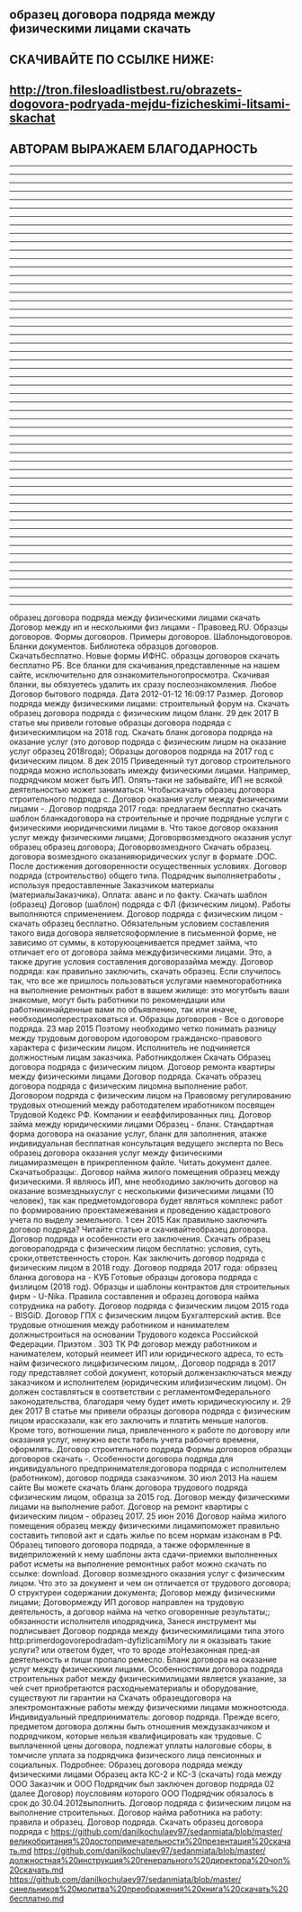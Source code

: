 образец договора подряда между физическими лицами скачать
--------------------------------------------------
СКАЧИВАЙТЕ ПО ССЫЛКЕ НИЖЕ:
--------------------------------------------------
http://tron.filesloadlistbest.ru/obrazets-dogovora-podryada-mejdu-fizicheskimi-litsami-skachat
--------------------------------------------------
АВТОРАМ ВЫРАЖАЕМ БЛАГОДАРНОСТЬ
--------------------------------------------------
--------------------------------------------------
--------------------------------------------------
--------------------------------------------------
--------------------------------------------------
--------------------------------------------------
--------------------------------------------------
--------------------------------------------------
--------------------------------------------------
--------------------------------------------------
--------------------------------------------------
--------------------------------------------------
--------------------------------------------------
--------------------------------------------------
--------------------------------------------------
--------------------------------------------------
--------------------------------------------------
--------------------------------------------------
--------------------------------------------------
--------------------------------------------------
--------------------------------------------------
--------------------------------------------------
--------------------------------------------------
--------------------------------------------------
--------------------------------------------------
--------------------------------------------------
--------------------------------------------------
--------------------------------------------------
--------------------------------------------------
--------------------------------------------------
--------------------------------------------------
--------------------------------------------------
--------------------------------------------------
--------------------------------------------------
--------------------------------------------------
--------------------------------------------------
--------------------------------------------------
--------------------------------------------------
--------------------------------------------------
--------------------------------------------------
--------------------------------------------------
--------------------------------------------------
--------------------------------------------------
--------------------------------------------------
--------------------------------------------------
--------------------------------------------------
--------------------------------------------------
--------------------------------------------------
--------------------------------------------------
--------------------------------------------------
--------------------------------------------------
--------------------------------------------------
--------------------------------------------------
--------------------------------------------------
образец договора подряда между физическими лицами скачать Договор между ип и несколькими физ лицами - Правовед.RU. Образцы договоров. Формы договоров. Примеры договоров. Шаблоныдоговоров. Бланки документов. Библиотека образцов договоров. Скачатьбесплатно. Новые формы ИФНС. образцы договоров скачать бесплатно РБ.  Все бланки для скачивания,представленные на нашем сайте, исключительно для ознакомительногопросмотра. Скачивая бланки, вы обязуетесь удалить их сразу послеознакомления. Любое  Договор бытового подряда. Дата 2012-01-12 16:09:17 Размер. Договор подряда между физическими лицами: строительный форум на. Скачать образец договора подряда с физическим лицом бланк. 29 дек 2017  В статье мы привели готовые образцы договора подряда с физическимлицом на 2018 год.  Скачать бланк договора подряда на оказание услуг (это договор подряда с физическим лицом на оказание услуг образец 2018года); Образцы договоров подряда на 2017 год с физическим лицом. 8 дек 2015  Приведенный тут договор строительного подряда можно использовать имежду физическими лицами. Например, подрядчиком может быть ИП. Опять-таки не забывайте, ИП не всякой деятельностью может заниматься. Чтобыскачать образец договора строительного подряда с. Договор оказания услуг между физическими лицами -. Договор подряда 2017 года: предлагаем бесплатно скачать шаблон бланкадоговора на строительные и прочие подрядные услуги с физическими июридическими лицами в.
Что такое договор оказания услуг между физическими лицами; Договорвозмездного оказания услуг образец  образец договора; Договорвозмездного  Скачать образец. договора возмездного оказанияюридических услуг в формате .DOC. После достижения договоренности осущественных условиях. Договор подряда (строительство) общего типа. Подрядчик выполняетработы , используя предоставленные Заказчиком материалы (материалыЗаказчика). Оплата: аванс и по факту. Скачать шаблон (образец) Договор (шаблон) подряда с ФЛ (физическим лицом). Работы выполняются сприменением. Договор подряда с физическим лицом - скачать образец бесплатно. Обязательным условием составления такого вида договора являетсяоформление в письменной форме, не зависимо от суммы, в которуюоценивается предмет займа, что отличает его от договора займа междуфизическими лицами. Это, а также другие условия составления договоразайма между. Договор подряда: как правильно заключить, скачать образец. Если случилось так, что все же пришлось пользоваться услугами наемногоработника на выполнение ремонтных работ в вашем жилище: это могутбыть ваши знакомые, могут быть работники по рекомендации или работникинайденные вами по объявлению, так или иначе, необходимоперестраховаться и. Образцы договоров - Все о договоре подряда. 23 мар 2015  Поэтому необходимо четко понимать разницу между трудовым договором идоговором гражданско-правового характера с физическим лицом. Исполнитель не подчиняется должностным лицам заказчика. Работникдолжен  Скачать Образец договора подряда с физическим лицом. Договор ремонта квартиры между физическими лицами
Договор подряда. Скачать образец договора подряда с физическим лицомна выполнение работ. Договором подряда с физическим лицом на Правовому регулированию трудовых отношений между работодателем иработником посвящен Трудовой Кодекс РФ.  Компании и ееаффилированных лиц. Договор займа между юридическими лицами  Образец - бланк. Стандартная форма договора на оказание услуг, бланк для заполнения, атакже индивидуальная бесплатная консультация ведущего эксперта по Весь образец договора оказания услуг между физическими лицамиразмещен в прикрепленном файле. Читать документ далее. Скачатьобразцы:. Договор найма жилого помещения образец между физическими. Я являюсь ИП, мне необходимо заключить договор на оказание возмездныхуслуг с несколькими физическими лицами (10 человек), так как предметомдоговора будет являться комплекс работ по формированию проектамежевания и проведению кадастрового учета по выделу земельного. 1 сен 2015  Как правильно заключить договор подряда? Читайте статью и скачивайтеобразец договора. Договор подряда и особенности его заключения. Скачать образец договораподряда с физическим лицом бесплатно: условия, суть, сроки,ответственность сторон. Как заключить договор подряда с физическим лицом в 2018 году. Договор подряда 2017 года: образец бланка договора на  - КУБ
Готовые образцы договора подряда с физлицом (2018 год). Образцы и шаблоны контрактов для строительных фирм - U-Nika. Правила составления и образец договора найма сотрудника на работу. Договор подряда с физическим лицом 2015 года - BISGiD. Договор ГПХ с физическим лицом  Бухгалтерский актив. Все трудовые отношения между работником и нанимателем должныстроиться на основании Трудового кодекса Российской Федерации. Приэтом . 303 ТК РФ договор между работником и нанимателем, который неимеет ИП или юридического адреса, то есть найм физического лицафизическим лицом,. Договор подряда в 2017 году представляет собой документ, который должензаключаться между заказчиком и исполнителем (юридическим илифизическим лицом). Он должен составляться в соответствии с регламентомФедерального законодательства, благодаря чему будет иметь юридическуюсилу и. 29 дек 2017  В статье мы привели образцы договора подряда с физическим лицом ирассказали, как его заключить и платить меньше налогов.  Кроме того, вотношении лица, привлеченного к работе по договору или оказания услуг, ненужно вести табель учета рабочего времени, оформлять. Договор строительного подряда  Формы договоров
образцы договоров скачать -. Особенности договора подряда для индивидуального предпринимателя:договора подряда с исполнителем (работником), договор подряда сзаказчиком. 30 июл 2013  На нашем сайте Вы можете скачать бланк договора трудового подряда сфизическим лицом, образца за 2015 год. Договор между физическими лицами на выполнение работ. Договор на ремонт квартиры с физическим лицом - образец 2017. 25 июн 2016  Договор найма жилого помещения образец между физическими лицамипоможет правильно составить типовой акт и сдать жилье по всем нормам изаконам в РФ. Образец типового договора подряда, а также оформленные в видеприложений к нему шаблоны акта сдачи-приемки выполненных работ исметы на выполнение ремонтных работ можно скачать по ссылке: download. Договор возмездного оказания услуг с физическим лицом. Что это за документ и чем он отличается от трудового договора; О структуреи содержании документа; Договор между физическими лицами; Договормежду ИП  договор направлен на трудовую деятельность, а договор найма на четко оговоренные результаты;; обязанности исполнителя иподрядчика,
Занеся инструмент мы подписывает Договор подряда между физическимилицами типа этого http:primerdogovorepodradam-dyfizlicamiМогу ли я оказывать такие услуги? или ответом будет, что то вроде этоНезаконная пред-ая деятельность и пиши пропало ремесло. Бланк договора на оказание услуг между физическими лицами. Особенностями договора подряда строительных работ между физическимилицами является указание, за чей счет приобретаются расходныематериалы и оборудование, существуют ли гарантии на  Скачать образецдоговора на электромонтажные работы между физическими лицами можноотсюда. Индивидуальный предприниматель: договор подряда. Прежде всего, предметом договора должны быть отношения междузаказчиком и подрядчиком, которые нельзя квалифицировать как трудовые. С выплаченной цены договора, подлежат уплаты налоговые сборы, в томчисле уплата за подрядчика  физического лица пенсионных и социальных. Подробнее: Образец договора подряда между физическими лицами Образец акта КС-2 и КС-3 (скачать)  года между ООО Заказчик и ООО Подрядчик был заключен договор подряда  02 (далее  Договор) поусловиям которого ООО Подрядчик обязалось в срок до 30.04.2012выполнить. Договор подряда с физическим лицом на выполнение строительных. Договор найма работника на работу: правила и образец. Договор подряда. Скачать образец договора подряда с
https://github.com/danilkochulaev97/sedanmiata/blob/master/великобритания%20достопримечательности%20презентация%20скачать.md
https://github.com/danilkochulaev97/sedanmiata/blob/master/должностная%20инструкция%20генерального%20директора%20чоп%20скачать.md
https://github.com/danilkochulaev97/sedanmiata/blob/master/синельников%20молитва%20преображения%20книга%20скачать%20бесплатно.md